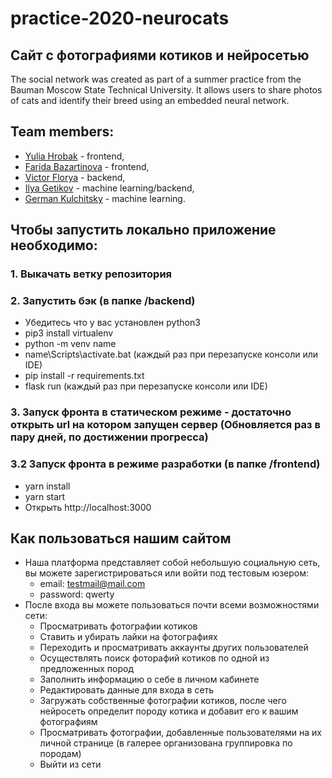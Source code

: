   # practice-2020-neurocats
## Сайт с фотографиями котиков и нейросетью

The social network was created as part of a summer
practice from the Bauman Moscow State
Technical University. It allows users to share
photos of cats and identify their breed
using an embedded neural network.
 
## Team members:
* [Yulia Hrobak](https://github.com/yukhrobak/) - frontend, 
* [Farida Bazartinova](https://github.com/farichase/) - frontend,
* [Victor Florya](https://github.com/FloryaVictor/) - backend,
* [Ilya Getikov](https://github.com/IlyaGetikov/) - machine learning/backend, 
* [German Kulchitsky](https://github.com/jetsnake/) - machine learning.

## Чтобы запустить локально приложение необходимо:
### 1. Выкачать ветку репозитория

### 2. Запустить бэк (в папке /backend)
  - Убедитесь что у вас установлен python3
  - pip3 install virtualenv
  - python -m venv name
  - name\Scripts\activate.bat (каждый раз при перезапуске консоли или IDE)
  - pip install -r requirements.txt
  - flask run (каждый раз при перезапуске консоли или IDE)

### 3. Запуск фронта в статическом режиме - достаточно открыть url на котором запущен сервер (Обновляется раз в пару дней, по достижении прогресса)
### 3.2 Запуск фронта в режиме разработки (в папке /frontend)
  - yarn install
  - yarn start
  - Открыть http://localhost:3000

## Как пользоваться нашим сайтом
- Наша платформа представляет собой небольшую социальную сеть, вы можете зарегистрироваться или войти под тестовым юзером:
  - email: testmail@mail.com
  - password: qwerty
- После входа вы можете пользоваться почти всеми возможностями сети:
  - Просматривать фотографии котиков
  - Ставить и убирать лайки на фотографиях
  - Переходить и просматривать аккаунты других пользователей
  - Осуществлять поиск фоторафий котиков по одной из предложенных пород
  - Заполнить информацию о себе в личном кабинете
  - Редактировать данные для входа в сеть
  - Загружать собственные фотографии котиков, после чего нейросеть определит породу котика и добавит его к вашим фотографиям
  - Просматривать фотографии, добавленные пользователями на их личной странице (в галерее организована группировка по породам)
  - Выйти из сети
